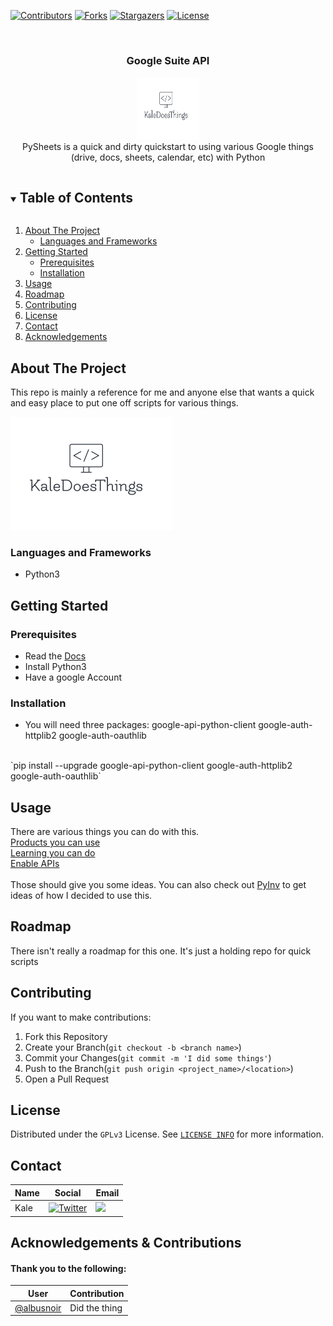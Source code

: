 <!-- PROJECT SHIELDS -->
[![Contributors][contributors-shield]][contributors-url]
[![Forks][forks-shield]][forks-url]
[![Stargazers][stars-shield]][stars-url]
[![License][license-shield]][license-url]


<!-- PROJECT LOGO -->
<br />
<h3 align="center">Google Suite API</h3>
<p align="center">
  <a href="https://github.com/albusnoir/readme" align="center">
    <img src="https://github.com/AlbusNoir/AlbusNoir/blob/master/Icons/logo_2021.png" alt="Logo" width="100" height="100">
  </a>
  <br />
  PySheets is a quick and dirty quickstart to using various Google things (drive, docs, sheets, calendar, etc) with Python
</p>



<!-- TABLE OF CONTENTS -->
<details open="open">
  <summary><h2 style="display: inline-block">Table of Contents</h2></summary>
  <ol>
    <li>
      <a href="#about-the-project">About The Project</a>
      <ul>
        <li><a href="#languages-and-frameworks">Languages and Frameworks</a></li>
      </ul>
    </li>
    <li>
      <a href="#getting-started">Getting Started</a>
      <ul>
        <li><a href="#prerequisites">Prerequisites</a></li>
        <li><a href="#installation">Installation</a></li>
      </ul>
    </li>
    <li><a href="#usage">Usage</a></li>
    <li><a href="#roadmap">Roadmap</a></li>
    <li><a href="#contributing">Contributing</a></li>
    <li><a href="#license">License</a></li>
    <li><a href="#contact">Contact</a></li>
    <li><a href="#acknowledgements">Acknowledgements</a></li>
  </ol>
</details>



<!-- ABOUT THE PROJECT -->
## About The Project

This repo is mainly a reference for me and anyone else that wants a quick and easy place to put one off scripts for various things.

<img src="https://github.com/AlbusNoir/AlbusNoir/blob/master/Icons/logo_2021.png">

### Languages and Frameworks

* Python3


<!-- GETTING STARTED -->
## Getting Started

### Prerequisites

* Read the [Docs](https://developers.google.com/)
* Install Python3
* Have a google Account

### Installation

* You will need three packages: google-api-python-client google-auth-httplib2 google-auth-oauthlib
<br />
`pip install --upgrade google-api-python-client google-auth-httplib2 google-auth-oauthlib`


<!-- USAGE EXAMPLES -->
## Usage

There are various things you can do with this.<br />
[Products you can use](https://developers.google.com/products)<br />
[Learning you can do](https://developers.google.com/learn)<br />
[Enable APIs](https://console.cloud.google.com/apis/library)<br />
<br />
Those should give you some ideas. You can also check out [PyInv](https://github.com/AlbusNoir/PyInv) to get ideas of how I decided to use this.



<!-- ROADMAP -->
## Roadmap
There isn't really a roadmap for this one. It's just a holding repo for quick scripts



<!-- CONTRIBUTING -->
## Contributing

If you want to make contributions:

1. Fork this Repository
2. Create your Branch(`git checkout -b <branch name>`)
3. Commit your Changes(`git commit -m 'I did some things'`)
4. Push to the Branch(`git push origin <project_name>/<location>`)
5. Open a Pull Request



<!-- LICENSE -->
## License

Distributed under the `GPLv3` License. See [`LICENSE INFO`](https://choosealicense.com/) for more information.



<!-- CONTACT -->
## Contact

Name | Social | Email |
------------ | ------------- | ------------- |
Kale | [![Twitter][twitter-shield]][twitter-url] | <a href="mailto:kalegithub@gmail.com"><img src="https://img.shields.io/badge/-email-Email?style=for-the-badge&logo=gmail&colorB=555"></a>


<!-- ACKNOWLEDGEMENTS -->
## Acknowledgements & Contributions

#### Thank you to the following:

User | Contribution |
------------ | ------------- |
[@albusnoir](https://github.com/albusnoir) | Did the thing |



<!-- MARKDOWN LINKS & IMAGES -->
<!-- https://www.markdownguide.org/basic-syntax/#reference-style-links -->
[contributors-shield]: https://img.shields.io/github/contributors/albusnoir/Google-Suite-API.svg?style=for-the-badge
[contributors-url]: https://github.com/albusnoir/Google-Suite-API/graphs/contributors
[forks-shield]: https://img.shields.io/github/forks/albusnoir/Google-Suite-API.svg?style=for-the-badge
[forks-url]: https://github.com/albusnoir/Google-Suite-API/network/members
[stars-shield]: https://img.shields.io/github/stars/albusnoir/Google-Suite-API.svg?style=for-the-badge
[stars-url]: https://github.com/albusnoir/Google-Suite-API/stargazers
[license-shield]: https://img.shields.io/github/license/albusnoir/Google-Suite-API.svg?style=for-the-badge
[license-url]: https://github.com/albusnoir/Google-Suite-API/blob/master/LICENSE
[twitter-shield]: https://img.shields.io/badge/-twitter-Twitter?style=for-the-badge&logo=twitter&colorB=555
[twitter-url]: https://twitter.com/kaleleafygreen
